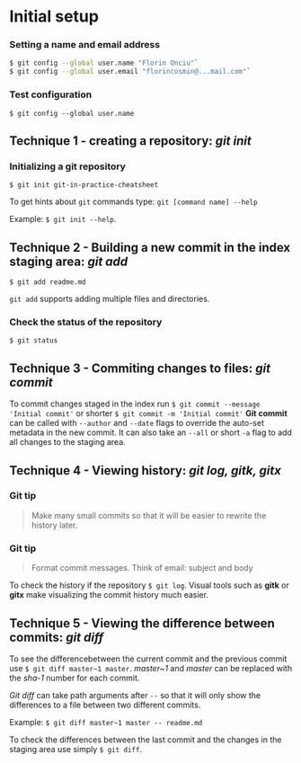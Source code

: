 # Initial setup

### Setting a name and email address
```sh
$ git config --global user.name "Florin Onciu"`
$ git config --global user.email "florincosmin@...mail.com"`
```

### Test configuration
`$ git config --global user.name` 


## Technique 1 - creating a repository: *git init*

### Initializing a git repository
`$ git init git-in-practice-cheatsheet`

To get hints about `git` commands type: `git [command name] --help`

Example: `$ git init --help`.


## Technique 2 - Building a new commit in the index staging area: *git add*
`$ git add readme.md`

`git add` supports adding multiple files and directories.

### Check the status of the repository
`$ git status`


## Technique 3 - Commiting changes to files: *git commit*
To commit changes staged in the index run `$ git commit --message 'Initial commit'` or shorter `$ git commit -m 'Initial commit'`
**Git commit** can be called with `--author` and `--date` flags to override the auto-set metadata in the new commit. It can also take an `--all` or short `-a` flag to add all changes to the staging area. 


## Technique 4 - Viewing history: *git log, gitk, gitx*
### Git tip
> Make many small commits so that it will be easier to rewrite the history later.

### Git tip
> Format commit messages. Think of email: subject and body

To check the history if the repository `$ git log`. Visual tools such as **gitk** or **gitx** make visualizing the commit history much easier.


## Technique 5 - Viewing the difference between commits: *git diff*
To see the differencebetween the current commit and the previous commit use `$ git diff master~1 master`. *master~1* and *master* can be replaced with the _sha-1_ number for each commit.

*Git diff* can take path arguments after `--` so that it will only show the differences to a file between two different commits.

Example: `$ git diff master~1 master -- readme.md`

To check the differences between the last commit and the changes in the staging area use simply `$ git diff`.
